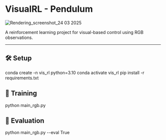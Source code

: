 # VisualRL - Pendulum

![Rendering_screenshot_24 03 2025](https://github.com/user-attachments/assets/9689f8e5-1e51-4546-b9b8-83c62670e18e)

A reinforcement learning project for visual-based control using RGB observations.

---

## 🛠️ Setup
conda create -n vis_rl python=3.10
conda activate vis_rl
pip install -r requirements.txt

## 🚀 Training
python main_rgb.py

## 🎯 Evaluation
python main_rgb.py --eval True
